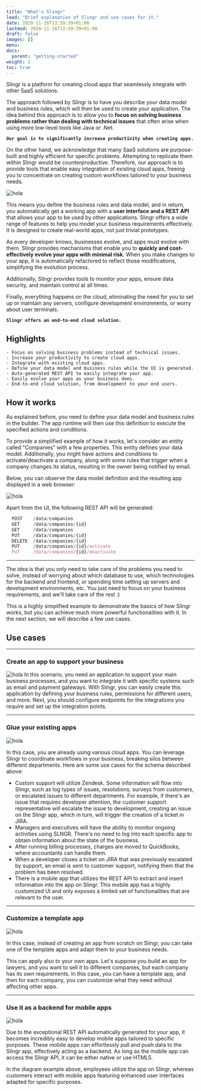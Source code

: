 ```yaml
---
title: "What's Slingr"
lead: "Brief explanation of Slingr and use cases for it."
date: 2020-11-16T13:59:39+01:00
lastmod: 2020-11-16T13:59:39+01:00
draft: false
images: []
menu:
docs:
  parent: "getting-started"
weight: 2
toc: true
---
```

Slingr is a platform for creating cloud apps that seamlessly integrate with other SaaS solutions.

The approach followed by Slingr is to have you describe your data model and business rules, which will then be used to create your application. The idea behind this approach is to allow you to **focus on solving business problems rather than dealing with technical issues** that often arise when using more low-level tools like Java or .Net.

**`Our goal is to significantly increase productivity when creating apps.`**

On the other hand, we acknowledge that many SaaS solutions are purpose-built and highly efficient for specific problems. Attempting to replicate them within Slingr would be counterproductive. Therefore, our approach is to provide tools that enable easy integration of existing cloud apps, freeing you to concentrate on creating custom workflows tailored to your business needs.

![hola](/images/vendor/whats-slingr-stack.png)

This means you define the business rules and data model, and in return, you automatically get a working app with a **user interface and a REST API** that allows your app to be used by other applications. Slingr offers a wide range of features to help you model your business requirements effectively. It is designed to create real-world apps, not just trivial prototypes.

As every developer knows, businesses evolve, and apps must evolve with them. Slingr provides mechanisms that enable you to **quickly and cost-effectively evolve your apps with minimal risk**. When you make changes to your app, it is automatically refactored to reflect those modifications, simplifying the evolution process.

Additionally, Slingr provides tools to monitor your apps, ensure data security, and maintain control at all times.

Finally, everything happens on the cloud, eliminating the need for you to set up or maintain any servers, configure development environments, or worry about user terminals. 

**`Slingr offers an end-to-end cloud solution.`**

## **Highlights**

    - Focus on solving business problems instead of technical issues.
    - Increase your productivity to create cloud apps.
    - Integrate with existing cloud apps.
    - Define your data model and business rules while the UI is generated.
    - Auto-generated REST API to easily integrate your app.
    - Easily evolve your apps as your business does.
    - End-to-end cloud solution, from development to your end users.

## **How it works**

As explained before, you need to define your data model and business rules in the builder. The app runtime will then use this definition to execute the specified actions and conditions.

To provide a simplified example of how it works, let's consider an entity called "Companies" with a few properties. This entity defines your data model. Additionally, you might have actions and conditions to activate/deactivate a company, along with some rules that trigger when a company changes its status, resulting in the owner being notified by email.

Below, you can observe the data model definition and the resulting app displayed in a web browser:

![hola](/images/vendor/how-it-works.png)

Apart from the UI, the following REST API will be generated:

```js
  POST    /data/companies
  GET     /data/companies/{id}
  GET     /data/companies
  PUT     /data/companies/{id}
  DELETE  /data/companies/{id}
  PUT     /data/companies/{id}/activate
  PUT     /data/companies/{id}/deactivate
```

---

The idea is that you only need to take care of the problems you need to solve, instead of worrying about which database to use, which technologies for the backend and frontend, or spending time setting up servers and development environments, etc. You just need to focus on your business requirements, and we'll take care of the rest :)

This is a highly simplified example to demonstrate the basics of how Slingr works, but you can achieve much more powerful functionalities with it. In the next section, we will describe a few use cases.

## **Use cases**
---

### Create an app to support your business
![hola](/images/vendor/use-case.png)
In this scenario, you need an application to support your main business processes, and you want to integrate it with specific systems such as email and payment gateways. With Slingr, you can easily create this application by defining your business rules, permissions for different users, and more. Next, you should configure endpoints for the integrations you require and set up the integration points.

---

### Glue your existing apps
![hola](/images/vendor/glue.png)

In this case, you are already using various cloud apps. You can leverage Slingr to coordinate workflows in your business, breaking silos between different departments. Here are some use cases for the schema described above:

- Custom support will utilize Zendesk. Some information will flow into Slingr, such as log types of issues, resolutions, surveys from customers, or escalated issues to different departments. For example, if there's an issue that requires developer attention, the customer support representative will escalate the issue to development, creating an issue on the Slingr app, which in turn, will trigger the creation of a ticket in JIRA.
- Managers and executives will have the ability to monitor ongoing activities using SLNGR. There's no need to log into each specific app to obtain information about the state of the business.
- After running billing processes, charges are moved to QuickBooks, where accountants can handle them.
- When a developer closes a ticket on JIRA that was previously escalated by support, an email is sent to customer support, notifying them that the problem has been resolved.
- There is a mobile app that utilizes the REST API to extract and insert information into the app on Slingr. This mobile app has a highly customized UI and only exposes a limited set of functionalities that are relevant to the user.

---

### Customize a template app

![hola](/images/vendor/customize.png)

In this case, instead of creating an app from scratch on Slingr, you can take one of the template apps and adapt them to your business needs.

This can apply also to your own apps. Let's suppose you build an app for lawyers, and you want to sell it to different companies, but each company has its own requirements. In this case, you can have a template app, and then for each company, you can customize what they need without affecting other apps.

---

### Use it as a backend for mobile apps

![hola](/images/vendor/useit.png)

Due to the exceptional REST API automatically generated for your app, it becomes incredibly easy to develop mobile apps tailored to specific purposes. These mobile apps can effortlessly pull and push data to the Slingr app, effectively acting as a backend. As long as the mobile app can access the Slingr API, it can be either native or use HTML5.

In the diagram example above, employees utilize the app on Slingr, whereas customers interact with mobile apps featuring enhanced user interfaces adapted for specific purposes.
